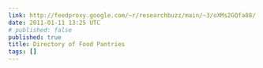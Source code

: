 ```yaml
---
link: http://feedproxy.google.com/~r/researchbuzz/main/~3/oXMs2GQfa88/
date: 2011-01-11 13:25 UTC
# published: false
published: true
title: Directory of Food Pantries
tags: []
---
```



